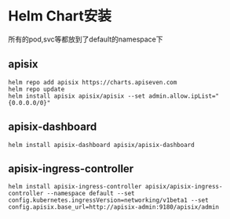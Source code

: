 # Helm Chart安装

所有的pod,svc等都放到了default的namespace下


## apisix

```
helm repo add apisix https://charts.apiseven.com
helm repo update
helm install apisix apisix/apisix --set admin.allow.ipList="{0.0.0.0/0}"
```

## apisix-dashboard

```
helm install apisix-dashboard apisix/apisix-dashboard
```
## apisix-ingress-controller

```
helm install apisix-ingress-controller apisix/apisix-ingress-controller --namespace default --set config.kubernetes.ingressVersion=networking/v1beta1 --set config.apisix.base_url=http://apisix-admin:9180/apisix/admin
```
